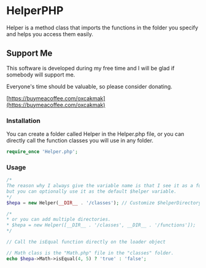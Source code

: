 # HelperPHP
Helper is a method class that imports the functions in the folder you specify and helps you access them easily.

## Support Me

This software is developed during my free time and I will be glad if somebody will support me.

Everyone's time should be valuable, so please consider donating.

[https://buymeacoffee.com/oxcakmak](https://buymeacoffee.com/oxcakmak)

### Installation
You can create a folder called Helper in the Helper.php file, or you can directly call the function classes you will use in any folder.
```php
require_once 'Helper.php';
```

### Usage
```php
/*
The reason why I always give the variable name is that I see it as a function library,
but you can optionally use it as the default $helper variable.
*/
$hepa = new Helper(__DIR__ . '/classes'); // Customize $helperDirectory if needed

/*
* or you can add multiple directories.
* $hepa = new Helper([__DIR__ . '/classes', __DIR__ . '/functions']);
*/

// Call the isEqual function directly on the loader object

// Math class is the "Math.php" file in the "classes" folder.
echo $hepa->Math->isEqual(4, 5) ? 'true' : 'false';
```

